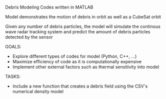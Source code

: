Debris Modeling Codes written in MATLAB

Model demonstrates the motion of debris in orbit as well as a CubeSat orbit

Given any number of debris particles, the model will simulate the continous wave 
radar tracking system and predict the amount of debris particles detected by the 
sensor

GOALS:
- Explore different types of codes for model (Python, C++, ...)
- Maximize efficiency of code as it is computationally expensive
- Implement other external factors such as thermal sensitivity into model

TASKS: 
- Include a new function that creates a debris field using the CSV's numerical density model
